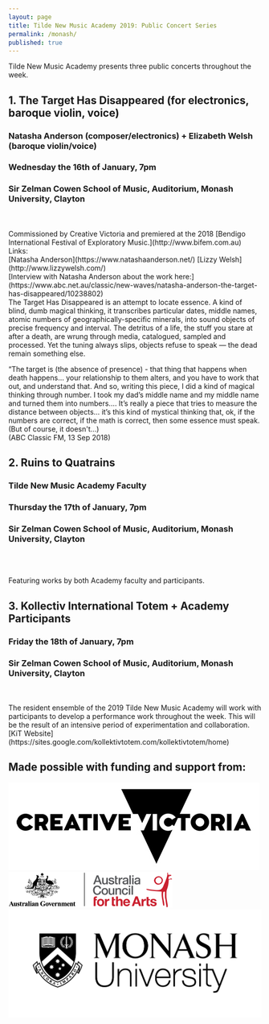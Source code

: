 ```yaml
---
layout: page
title: Tilde New Music Academy 2019: Public Concert Series
permalink: /monash/
published: true
---
```


Tilde New Music Academy presents three public concerts throughout the week. 

## 1. The Target Has Disappeared (for electronics, baroque violin, voice)
### Natasha Anderson (composer/electronics) + Elizabeth Welsh (baroque violin/voice)
### Wednesday the 16th of January, 7pm
### Sir Zelman Cowen School of Music, Auditorium, Monash University, Clayton
<br />
<script async defer src="https://www.trybooking.com/widget.js"></script>
<div class="tryb-widget" data-type="buttonWidget" data-eid="457232" data-showlogo="False" data-text="Get Tickets"></div>
<br />
Commissioned by Creative Victoria and premiered at the 2018 [Bendigo International Festival of Exploratory Music.](http://www.bifem.com.au) 
Links:<br /> 
[Natasha Anderson](https://www.natashaanderson.net/)
[Lizzy Welsh](http://www.lizzywelsh.com/) 
<br />
[Interview with Natasha Anderson about the work here:](https://www.abc.net.au/classic/new-waves/natasha-anderson-the-target-has-disappeared/10238802)

<br />
The Target Has Disappeared is an attempt to locate essence. A kind of blind, dumb magical thinking, it transcribes particular dates, middle names, atomic numbers of geographically-specific minerals, into sound objects of precise frequency and interval. The detritus of a life, the stuff you stare at after a death, are wrung through media, catalogued, sampled and processed. Yet the tuning always slips, objects refuse to speak — the dead remain something else. <br />

“The target is (the absence of presence) - that thing that happens when death happens… your relationship to them alters, and you have to work that out, and understand that. And so, writing this piece, I did a kind of magical thinking through number. I took my dad’s middle name and my middle name and turned them into numbers…. It’s really a piece that tries to measure the distance between objects… it’s this kind of mystical thinking that, ok, if the numbers are correct, if the math is correct, then some essence must speak. (But of course, it doesn't...)<br /> 
(ABC Classic FM, 13 Sep 2018)<br />

## 2. Ruins to Quatrains
### Tilde New Music Academy Faculty
### Thursday the 17th of January, 7pm
### Sir Zelman Cowen School of Music, Auditorium, Monash University, Clayton
<br />
<script async defer src="https://www.trybooking.com/widget.js"></script>
<div class="tryb-widget" data-type="buttonWidget" data-eid="457233" data-showlogo="False" data-text="Get Tickets"></div>
<br />

Featuring works by both Academy faculty and participants.

## 3. Kollectiv International Totem + Academy Participants
### Friday the 18th of January, 7pm
### Sir Zelman Cowen School of Music, Auditorium, Monash University, Clayton
<br />
<script async defer src="https://www.trybooking.com/widget.js"></script>
<div class="tryb-widget" data-type="buttonWidget" data-eid="457235" data-showlogo="False" data-text="Get Tickets"></div>
<br />
The resident ensemble of the 2019 Tilde New Music Academy will work with participants to develop a performance work throughout the week. This will be the result of an intensive period of experimentation and collaboration. <br />
[KiT Website](https://sites.google.com/kollektivtotem.com/kollektivtotem/home)

## Made possible with funding and support from:
![Creative Vic Logo](/assets/img/CreativeVictoriaLogo_lores.jpg)
<br />
![Australia Council Logo](/assets/img/aca_logo_horizontal_small_rgb-54322b14eed17.png)
<br />
![Monash Logo](/assets/img/Monash-University-Logo-2016-Black.jpg)
